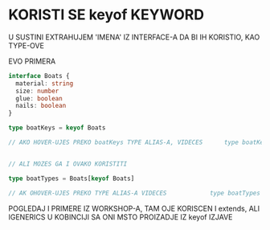# KORISTI SE keyof KEYWORD

U SUSTINI EXTRAHUJEM 'IMENA' IZ INTERFACE-A DA BI IH KORISTIO, KAO TYPE-OVE

EVO PRIMERA

```typescript
interface Boats {
  material: string
  size: number
  glue: boolean
  nails: boolean
}

type boatKeys = keyof Boats

// AKO HOVER-UJES PREKO boatKeys TYPE ALIAS-A, VIDECES      type boatKeys = "material" | "size" | "glue" | "nails"


// ALI MOZES GA I OVAKO KORISTITI

type boatTypes = Boats[keyof Boats]

// AK OHOVER-UJES PREKO TYPE ALIAS-A VIDECES            type boatTypes = string | number | boolean

```

POGLEDAJ I PRIMERE IZ WORKSHOP-A, TAM OJE KORISCEN I extends, ALI  IGENERICS U KOBINCIJI SA ONI MSTO PROIZADJE IZ keyof IZJAVE


